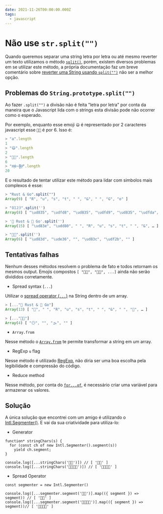 ```yaml
---
date: 2021-11-26T00:00:00.000Z
tags:
  - javascript
---
```


# Não use `str.split("")`

Quando queremos separar uma string letra por letra ou até mesmo reverter um texto utilizamos o método [`split()`](https://developer.mozilla.org/pt-BR/docs/Web/JavaScript/Reference/Global_Objects/String/split), porém, existem diversos problemas em se utilizar este método, a própria documentação faz um breve comentário sobre [reverter uma String usando `split("")`](https://developer.mozilla.org/pt-BR/docs/Web/JavaScript/Reference/Global_Objects/String/split#revertendo_uma_string_usando_split) não ser a melhor opção.

## Problemas do `String.prototype.split("")`

Ao fazer `.split("")` a divisão não é feita "letra por letra" por conta da maneira que o Javascript lida com o strings esta divisão pode não ocorrer como o esperado.

Por exemplo, enquanto esse emoji `😃` é representado por 2 caracteres javascript esse `😶‍🌫️` é por 6. Isso é:

```javascript
> "a".length
1
> "😃".length
2
> "😶‍🌫️".length
6
> "H̵̙͗ė̴̘l̴̥͒ḷ̶͂o̶̰͝".length
20
```

E o  resultado de tentar utilizar este método para lidar com simbolos mais complexos é esse:

```javascript
> "Rust & Go".split("")
Array(9) [ "R", "u", "s", "t", " ", "&", " ", "G", "o" ]

> "𝟘𝟙𝟚𝟛".split('')
Array(8) [ "\ud835", "\udfd8", "\ud835", "\udfd9", "\ud835", "\udfda", "\ud835", "\udfdb" ]

> '🦀 Rust & 🐹 Go'.split('')
Array(15) [ "\ud83e", "\udd80", " ", "R", "u", "s", "t", " ", "&", … ]

> "😶‍🌫️".split('')
Array(6) [ "\ud83d", "\ude36", "‍", "\ud83c", "\udf2b", "️" ]
```

## Tentativas falhas

Nenhum desses métodos resolvem o problema de fato e todos retornam os mesmos output. Emojis compostos `[ "😶‍🌫️", "🏳️‍🌈", ...]` ainda não serão divididos corretamente.

* Spread syntax (`...`)

Utilizar o [spread operator (`...`)](https://developer.mozilla.org/pt-BR/docs/Web/JavaScript/Reference/Operators/Spread_syntax) na String dentro de um array.

```javascript
> [..."🦀 Rust & 🐹 Go"]
Array(13) [ "🦀", " ", "R", "u", "s", "t", " ", "&", " ", "🐹", … ]

> [..."😶‍🌫️"]
Array(4) [ "😶", "‍", "🌫", "️" ]
```

* `Array.from`

Nesse método o [`Array.from`](https://developer.mozilla.org/pt-BR/docs/Web/JavaScript/Reference/Global_Objects/Array/from) te permite transformar a string em um array.

* RegExp `u` flag

Nesse método é utilizado [RegExp](https://developer.mozilla.org/pt-BR/docs/Web/JavaScript/Reference/Global_Objects/RegExp), não diria ser uma boa escolha pela legibilidade e compressão do código.

* Reduce method

Nesse método, por conta do [`for...of`](https://developer.mozilla.org/pt-BR/docs/Web/JavaScript/Reference/Statements/for...of), é necessário criar uma variável para armazenar os valores.

## Solução

A única solução que encontrei com um amigo é utilizando o [Intl.Segmenter()](https://developer.mozilla.org/en-US/docs/Web/JavaScript/Reference/Global_Objects/Intl/Segmenter). E vai da sua criatividade para utiliza-lo:

* Generator

```javascript=
function* stringChars(s) { 
  for (const ch of new Intl.Segmenter().segment(s)) 
    yield ch.segment;
}

console.log([...stringChars('😶‍🌫️')]) // [ '😶‍🌫️' ]
console.log([...stringChars('👨‍👨‍👧‍👦')]) // [ '👨‍👨‍👧‍👦' ]
```

* Spread Operator

```javascript=
const segmenter = new Intl.Segmenter()

console.log([...segmenter.segment('😶‍🌫️')].map(({ segment }) => segment)) // [ '😶‍🌫️' ]
console.log([...segmenter.segment('👨‍👨‍👧‍👦')].map(({ segment }) => segment))// [ '👨‍👨‍👧‍👦' ]
```
